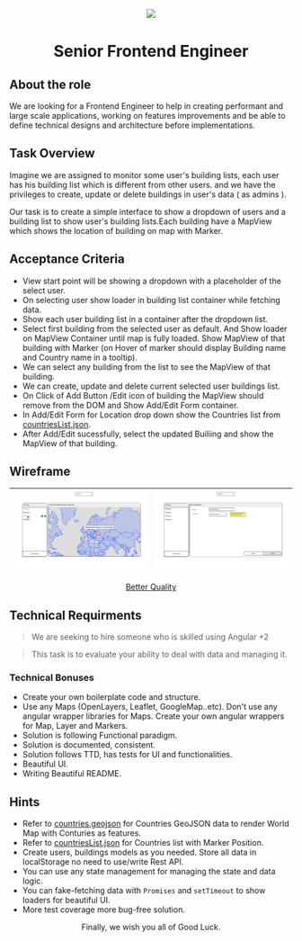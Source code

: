 <p align="center">
 <img width="200" src="images/logo.png"/>
 <h1 align="center">Senior Frontend Engineer</h1>
</p>

## About the role

We are looking for a Frontend Engineer to help in creating performant and large scale applications, working on features improvements and be able to define technical designs and architecture before implementations.

## Task Overview

Imagine we are assigned to monitor some user's building lists, each user has his building list which is different from other users. and we have the privileges to create, update or delete buildings in user's data ( as admins ).

Our task is to create a simple interface to show a dropdown of users and a building list to show user's building lists.Each building have a MapView which shows the location of building on map with Marker.

## Acceptance Criteria

- View start point will be showing a dropdown with a placeholder of the select user.
- On selecting user show loader in building list container while fetching data.
- Show each user building list in a container after the dropdown list.
- Select first building from the selected user as default. And Show loader on MapView Container until map is fully loaded. Show MapView of that building with Marker (on Hover of marker should display Building name and Country name in a tooltip).
- We can select any building from the list to see the MapView of that building.
- We can create, update and delete current selected user buildings list.
- On Click of Add Button /Edit icon of building the MapView should remove from the DOM and Show Add/Edit Form container.
- In Add/Edit Form for Location drop down show the Countries list from [countriesList.json](/countriesList.json).
- After Add/Edit sucessfully, select the updated Builiing and show the MapView of that building.

## Wireframe

| ![MapView](./images/mapView.png) | ![History](./images/addEditForm.png) |
| -------------------------------- | ------------------------------------ |


<p align="center"><a href="/images">Better Quality</a></p>

## Technical Requirments

> We are seeking to hire someone who is skilled using Angular +2

> This task is to evaluate your ability to deal with data and managing it.

### Technical Bonuses

- Create your own boilerplate code and structure.
- Use any Maps (OpenLayers, Leaflet, GoogleMap..etc). Don't use any angular wrapper libraries for Maps. Create your own angular wrappers for Map, Layer and Markers.
- Solution is following Functional paradigm.
- Solution is documented, consistent.
- Solution follows TTD, has tests for UI and functionalities.
- Beautiful UI.
- Writing Beautiful README.

## Hints

- Refer to [countries.geojson](/countries.geojson) for Countries GeoJSON data to render World Map with Conturies as features.
- Refer to [countriesList.json](/countriesList.json) for Countries list with Marker Position.
- Create users, buildings models as you needed. Store all data in localStorage no need to use/write Rest API.
- You can use any state management for managing the state and data logic.
- You can fake-fetching data with `Promises` and `setTimeout` to show loaders for beautiful UI.
- More test coverage more bug-free solution.
<p align="center">Finally, we wish you all of Good Luck.</p>

